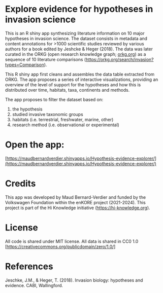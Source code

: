 # Explore evidence for hypotheses in invasion science

This is an R shiny app synthesizing literature information on 10 major hypotheses in invasion science. 
The dataset consists in metadata and content annotations for >1000 scientific studies reviewed by various authors for a book edited by Jeshcke & Heger (2018).
The data was later curated in the ORKG (open research knowledge graph; [orkg.org](https://orkg.org)) as a sequence of 10 literature comparisons (https://orkg.org/search/invasion?types=Comparison).

This R shiny app first cleans and assembles the data table extracted from ORKG. The app proposes a series of interactive visualizations, providing an overview of the level of support for the hypotheses and how this is distributed over time, habitats, taxa, continents and methods. 

The app proposes to filter the dataset based on:
1) the hypothesis
2) studied invasive taxonomic groups
3) habitats (i.e. terrestrial, freshwater, marine, other)
4) research method (i.e. observational or experimental)

# Open the app:
[https://maudbernardverdier.shinyapps.io/Hypothesis-evidence-explorer/](https://maudbernardverdier.shinyapps.io/Hypothesis-evidence-explorer/)


# Credits
This app was developed by Maud Bernard-Verdier and funded by the Volkswagen Foundation within the enKORE project (2021-2024).
This project is part of the Hi Knowledge initiative (https://hi-knowledge.org).

# License
All code is shared under MIT license. 
All data is shared in CC0 1.0 [https://creativecommons.org/publicdomain/zero/1.0/]

# References
Jeschke, J.M., & Heger, T. (2018). Invasion biology: hypotheses and evidence. CABI, Wallingford.
